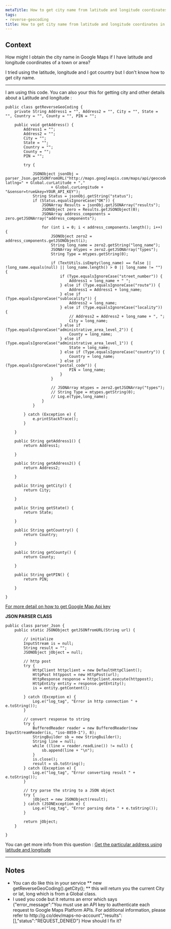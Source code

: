 ```yaml
---
metaTitle: How to get city name from latitude and longitude coordinates in Google Maps
tags:
- reverse-geocoding
title: How to get city name from latitude and longitude coordinates in Google Maps
---
```


## Context

How might I obtain the city name in Google Maps if I have latitude and longitude coordinates of a town or area?


I tried using the latitude, longitude and I got country but I don't know how to get city name.



---

I am using this code. You can also your this for getting city and other details about a Latitude and longitude :



```
public class getReverseGeoCoding {
    private String Address1 = "", Address2 = "", City = "", State = "", Country = "", County = "", PIN = "";
    
    public void getAddress() {
        Address1 = "";
        Address2 = "";
        City = "";
        State = "";
        Country = "";
        County = "";
        PIN = "";
        
        try {
            
            JSONObject jsonObj = parser_Json.getJSONfromURL("http://maps.googleapis.com/maps/api/geocode/json?latlng=" + Global.curLatitude + ","
                    + Global.curLongitude + "&sensor=true&key=YOUR_API_KEY");
            String Status = jsonObj.getString("status");
            if (Status.equalsIgnoreCase("OK")) {
                JSONArray Results = jsonObj.getJSONArray("results");
                JSONObject zero = Results.getJSONObject(0);
                JSONArray address_components = zero.getJSONArray("address_components");
                
                for (int i = 0; i < address_components.length(); i++) {
                    JSONObject zero2 = address_components.getJSONObject(i);
                    String long_name = zero2.getString("long_name");
                    JSONArray mtypes = zero2.getJSONArray("types");
                    String Type = mtypes.getString(0);
                    
                    if (TextUtils.isEmpty(long_name) == false || !long_name.equals(null) || long_name.length() > 0 || long_name != "") {
                        if (Type.equalsIgnoreCase("street_number")) {
                            Address1 = long_name + " ";
                        } else if (Type.equalsIgnoreCase("route")) {
                            Address1 = Address1 + long_name;
                        } else if (Type.equalsIgnoreCase("sublocality")) {
                            Address2 = long_name;
                        } else if (Type.equalsIgnoreCase("locality")) {
                            // Address2 = Address2 + long_name + ", ";
                            City = long_name;
                        } else if (Type.equalsIgnoreCase("administrative_area_level_2")) {
                            County = long_name;
                        } else if (Type.equalsIgnoreCase("administrative_area_level_1")) {
                            State = long_name;
                        } else if (Type.equalsIgnoreCase("country")) {
                            Country = long_name;
                        } else if (Type.equalsIgnoreCase("postal_code")) {
                            PIN = long_name;
                        }
                    }
                    
                    // JSONArray mtypes = zero2.getJSONArray("types");
                    // String Type = mtypes.getString(0);
                    // Log.e(Type,long_name);
                }
            }
            
        } catch (Exception e) {
            e.printStackTrace();
        }
        
    }
    
    public String getAddress1() {
        return Address1;
        
    }
    
    public String getAddress2() {
        return Address2;
        
    }
    
    public String getCity() {
        return City;
        
    }
    
    public String getState() {
        return State;
        
    }
    
    public String getCountry() {
        return Country;
        
    }
    
    public String getCounty() {
        return County;
        
    }
    
    public String getPIN() {
        return PIN;
        
    }
    
}

```

[For more detail on how to get Google Map Api key](https://developers.google.com/maps/documentation/geocoding/get-api-key)


**JSON PARSER CLASS**



```
public class parser_Json {
    public static JSONObject getJSONfromURL(String url) {

        // initialize
        InputStream is = null;
        String result = "";
        JSONObject jObject = null;

        // http post
        try {
            HttpClient httpclient = new DefaultHttpClient();
            HttpPost httppost = new HttpPost(url);
            HttpResponse response = httpclient.execute(httppost);
            HttpEntity entity = response.getEntity();
            is = entity.getContent();

        } catch (Exception e) {
            Log.e("log_tag", "Error in http connection " + e.toString());
        }

        // convert response to string
        try {
            BufferedReader reader = new BufferedReader(new InputStreamReader(is, "iso-8859-1"), 8);
            StringBuilder sb = new StringBuilder();
            String line = null;
            while ((line = reader.readLine()) != null) {
                sb.append(line + "\n");
            }
            is.close();
            result = sb.toString();
        } catch (Exception e) {
            Log.e("log_tag", "Error converting result " + e.toString());
        }

        // try parse the string to a JSON object
        try {
            jObject = new JSONObject(result);
        } catch (JSONException e) {
            Log.e("log_tag", "Error parsing data " + e.toString());
        }

        return jObject;
    }

}

```

You can get more info from this question : [Get the particular address using latitude and longitude](https://stackoverflow.com/questions/16515682/get-the-particular-address-using-latitude-and-longitude/16515848#16515711)



---

## Notes

-  You can do like this in your service ** new getReverseGeoCoding().getCity(); ** this will return you the current City or lat, long which is from a Global class.
- I used you code but it returns an error which says 
{"error_message":"You must use an API key to authenticate each request to Google Maps Platform APIs. For additional information, please refer to http:\/\/g.co\/dev\/maps-no-account","results":[],"status":"REQUEST_DENIED"}
How should I fix it?
